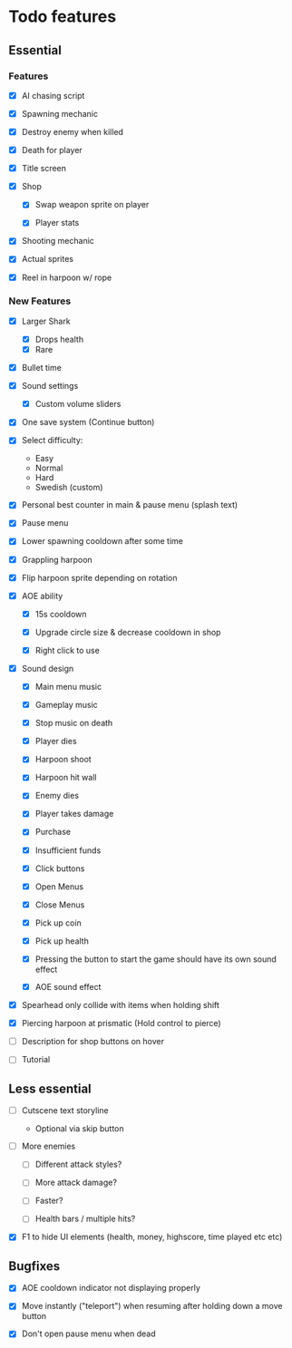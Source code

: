 # Todo features

## Essential

### Features

- [x] AI chasing script


- [x] Spawning mechanic


- [x] Destroy enemy when killed


- [x] Death for player


- [x] Title screen


- [x] Shop
  - [x] Swap weapon sprite on player
  - [x] Player stats


- [x] Shooting mechanic


- [x] Actual sprites


- [x] Reel in harpoon w/ rope

### New Features

- [x] Larger Shark
  - [x] Drops health
  - [x] Rare

- [x] Bullet time

- [x] Sound settings
  - [x] Custom volume sliders


- [x] One save system (Continue button)
- [x] Select difficulty:
    - Easy
    - Normal
    - Hard
    - Swedish (custom)


- [x] Personal best counter in main & pause menu (splash text)


- [x] Pause menu


- [x] Lower spawning cooldown after some time


- [x] Grappling harpoon


- [x] Flip harpoon sprite depending on rotation


- [x] AOE ability
  - [x] 15s cooldown
  - [x] Upgrade circle size & decrease cooldown in shop
  - [x] Right click to use


- [x] Sound design
  - [x] Main menu music
  - [x] Gameplay music
  - [x] Stop music on death
  - [x] Player dies
  - [x] Harpoon shoot
  - [x] Harpoon hit wall
  - [x] Enemy dies
  - [x] Player takes damage
  - [x] Purchase
  - [x] Insufficient funds
  - [x] Click buttons
  - [x] Open Menus
  - [x] Close Menus
  - [x] Pick up coin
  - [x] Pick up health
  - [x] Pressing the button to start the game should have its own sound effect
  - [x] AOE sound effect


- [x] Spearhead only collide with items when holding shift


- [x] Piercing harpoon at prismatic (Hold control to pierce)


- [ ] Description for shop buttons on hover


- [ ] Tutorial

## Less essential

- [ ] Cutscene text storyline
  - Optional via skip button


- [ ] More enemies
  - [ ] Different attack styles?
  - [ ] More attack damage?
  - [ ] Faster?
  - [ ] Health bars / multiple hits?


- [x] F1 to hide UI elements (health, money, highscore, time played etc etc)

## Bugfixes

- [x] AOE cooldown indicator not displaying properly


- [x] Move instantly ("teleport") when resuming after holding down a move button


- [x] Don't open pause menu when dead